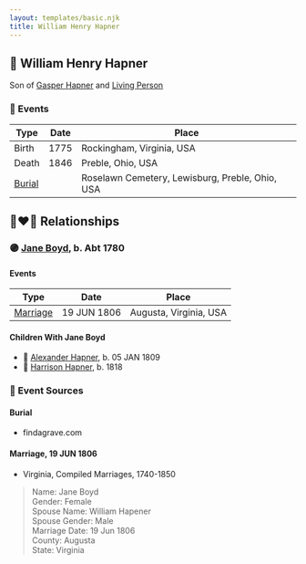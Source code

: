 ```yaml
---
layout: templates/basic.njk
title: William Henry Hapner
---
```

## 🔵 William Henry Hapner

Son of [Gasper Hapner](/people/9/920624) and [Living Person](/people/7/78872424)

### 📆 Events

Type | Date | Place
------ | ------ | ------
Birth | 1775 | Rockingham, Virginia, USA
Death | 1846 | Preble, Ohio, USA
[Burial](#event-0fee66aa-6df2-4f25-8ab4-ddcf4d8cdcd6) |  | Roselawn Cemetery, Lewisburg, Preble, Ohio, USA

## 👩‍❤️‍👨 Relationships

### 🟣 [Jane Boyd](/people/5/54740480), b. Abt 1780

#### Events

Type | Date | Place
------ | ------ | ------
[Marriage](#event-02db4fa6-2197-4673-87ee-f1c40a4aa827) | 19 JUN 1806 | Augusta, Virginia, USA
#### Children With Jane Boyd
* 🔵 [Alexander Hapner](/people/6/68586072), b. 05 JAN 1809
* 🔵 [Harrison Hapner](/people/8/82056089), b. 1818
### 📰 Event Sources

#### <a id="event-0fee66aa-6df2-4f25-8ab4-ddcf4d8cdcd6"></a> Burial
* findagrave.com

#### <a id="event-02db4fa6-2197-4673-87ee-f1c40a4aa827"></a> Marriage, 19 JUN 1806
* Virginia, Compiled Marriages, 1740-1850
>   
  > Name: Jane Boyd  
  > Gender: Female  
  > Spouse Name: William Hapener  
  > Spouse Gender: Male  
  > Marriage Date: 19 Jun 1806  
  > County: Augusta  
  > State: Virginia
